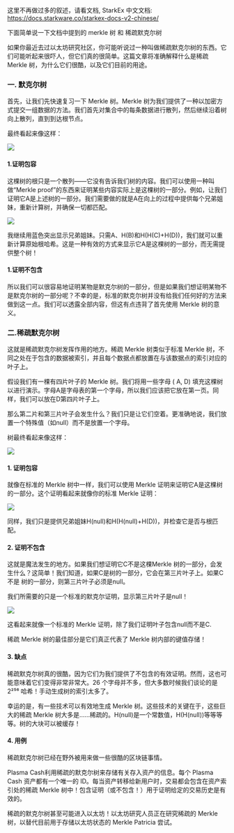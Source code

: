 这里不再做过多的叙述，请看文档,  StarkEx 中文文档: https://docs.starkware.co/starkex-docs-v2-chinese/

下面简单说一下文档中提到的 merkle 树 和 稀疏默克尔树

如果你最近去过以太坊研究社区，你可能听说过一种叫做稀疏默克尔树的东西。它们可能听起来很吓人，但它们真的很简单。这篇文章将准确解释什么是稀疏 Merkle 树，为什么它们很酷，以及它们目前的用途。

### 一. 默克尔树

首先，让我们先快速复习一下 Merkle 树。Merkle 树为我们提供了一种以加密方式提交一组数据的方法。我们首先对集合中的每条数据进行散列，然后继续沿着树向上散列，直到到达根节点。

最终看起来像这样：

![](https://raw.githubusercontent.com/the-web3/layer2/79839bb1ee4b3ca0a345fca240678b111dd64efd/images/32.png)

#### 1.证明包容
这棵树的根只是一个散列——它没有告诉我们树的内容。我们可以使用一种叫做“Merkle proof”的东西来证明某些内容实际上是这棵树的一部分。例如，让我们证明它A是上述树的一部分。我们需要做的就是A在向上的过程中提供每个兄弟姐妹，重新计算树，并确保一切都匹配。

![](https://raw.githubusercontent.com/the-web3/layer2/79839bb1ee4b3ca0a345fca240678b111dd64efd/images/33.png)

我继续用蓝色突出显示兄弟姐妹。只需A、H(B)和H(H(C)+H(D))，我们就可以重新计算原始根哈希。这是一种有效的方式来显示它A是这棵树的一部分，而无需提供整个树！

#### 1.证明不包含

所以我们可以很容易地证明某物是默克尔树的一部分，但是如果我们想证明某物不是默克尔树的一部分呢？不幸的是，标准的默克尔树并没有给我们任何好的方法来做到这一点。我们可以透露全部内容，但这有点违背了首先使用 Merkle 树的意义。

### 二.稀疏默克尔树

这就是稀疏默克尔树发挥作用的地方。稀疏 Merkle 树类似于标准 Merkle 树，不同之处在于包含的数据被索引，并且每个数据点都放置在与该数据点的索引对应的叶子上。

假设我们有一棵有四片叶子的 Merkle 树。我们将用一些字母 ( A, D) 填充这棵树以进行演示。字母A是字母表的第一个字母，所以我们应该把它放在第一页。同样，我们可以放在D第四片叶子上。

那么第二片和第三片叶子会发生什么？我们只是让它们空着。更准确地说，我们放置一个特殊值（如null）而不是放置一个字母。

树最终看起来像这样：

![](https://raw.githubusercontent.com/the-web3/layer2/79839bb1ee4b3ca0a345fca240678b111dd64efd/images/34.png)

#### 1. 证明包容

就像在标准的 Merkle 树中一样，我们可以使用 Merkle 证明来证明它A是这棵树的一部分。这个证明看起来就像你的标准 Merkle 证明：

![](https://raw.githubusercontent.com/the-web3/layer2/79839bb1ee4b3ca0a345fca240678b111dd64efd/images/35.png)

同样，我们只是提供兄弟姐妹H(null)和H(H(null)+H(D))，并检查它是否与根匹配。

#### 2. 证明不包含

这就是魔法发生的地方。如果我们想证明它C不是这棵Merkle 树的一部分，会发生什么？这简单！我们知道，如果C是树的一部分，它会在第三片叶子上。如果C不是 树的一部分，则第三片叶子必须是null。

我们所需要的只是一个标准的默克尔证明，显示第三片叶子是null！

![](https://raw.githubusercontent.com/the-web3/layer2/79839bb1ee4b3ca0a345fca240678b111dd64efd/images/36.png)

这看起来就像一个标准的 Merkle 证明，除了我们证明叶子包含null而不是C.

稀疏 Merkle 树的最佳部分是它们真正代表了 Merkle 树内部的键值存储！

#### 3. 缺点

稀疏默克尔树真的很酷，因为它们为我们提供了不包含的有效证明。然而，这也可能意味着它们变得非常非常大。26 个字母并不多，但大多数时候我们谈论的是 2²⁵⁶ 哈希！手动生成树的索引太多了。

幸运的是，有一些技术可以有效地生成 Merkle 树。这些技术的关键在于，这些巨大的稀疏 Merkle 树大多是……稀疏的。H(null)是一个常数值，H(H(null))等等等等。树的大块可以被缓存！

#### 4. 用例

稀疏默克尔树已经在野外被用来做一些很酷的区块链事情。

Plasma Cash利用稀疏的默克尔树来存储有关存入资产的信息。每个 Plasma Cash 资产都有一个唯一的 ID。每当资产转移给新用户时，交易都会包含在资产索引处的稀疏 Merkle 树中！包含证明（或不包含！）用于证明给定的交易历史是有效的。

稀疏的默克尔树甚至可能进入以太坊！以太坊研究人员正在研究稀疏的 Merkle 树，以替代目前用于存储以太坊状态的 Merkle Patricia 尝试。